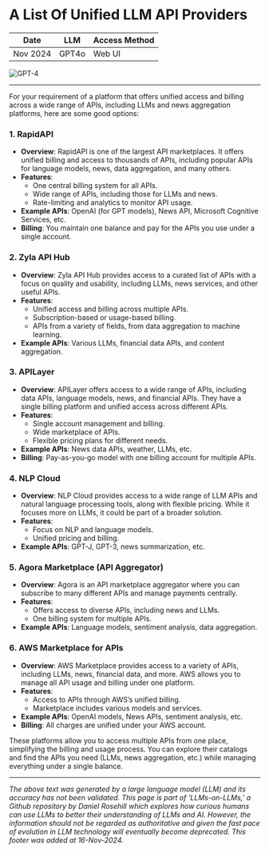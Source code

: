 # A List Of Unified LLM API Providers

| Date       | LLM        | Access Method |
|------------|------------|---------------|
| Nov 2024 | GPT4o |  Web UI |

 
![GPT-4](https://img.shields.io/badge/GPT--4-412991?style=for-the-badge&logo=openai&logoColor=white)

---

For your requirement of a platform that offers unified access and billing across a wide range of APIs, including LLMs and news aggregation platforms, here are some good options:

### 1. RapidAPI

- **Overview**: RapidAPI is one of the largest API marketplaces. It offers unified billing and access to thousands of APIs, including popular APIs for language models, news, data aggregation, and many others.
- **Features**:
  - One central billing system for all APIs.
  - Wide range of APIs, including those for LLMs and news.
  - Rate-limiting and analytics to monitor API usage.
- **Example APIs**: OpenAI (for GPT models), News API, Microsoft Cognitive Services, etc.
- **Billing**: You maintain one balance and pay for the APIs you use under a single account.

### 2. Zyla API Hub

- **Overview**: Zyla API Hub provides access to a curated list of APIs with a focus on quality and usability, including LLMs, news services, and other useful APIs.
- **Features**:
  - Unified access and billing across multiple APIs.
  - Subscription-based or usage-based billing.
  - APIs from a variety of fields, from data aggregation to machine learning.
- **Example APIs**: Various LLMs, financial data APIs, and content aggregation.

### 3. APILayer

- **Overview**: APILayer offers access to a wide range of APIs, including data APIs, language models, news, and financial APIs. They have a single billing platform and unified access across different APIs.
- **Features**:
  - Single account management and billing.
  - Wide marketplace of APIs.
  - Flexible pricing plans for different needs.
- **Example APIs**: News data APIs, weather, LLMs, etc.
- **Billing**: Pay-as-you-go model with one billing account for multiple APIs.

### 4. NLP Cloud

- **Overview**: NLP Cloud provides access to a wide range of LLM APIs and natural language processing tools, along with flexible pricing. While it focuses more on LLMs, it could be part of a broader solution.
- **Features**:
  - Focus on NLP and language models.
  - Unified pricing and billing.
- **Example APIs**: GPT-J, GPT-3, news summarization, etc.

### 5. Agora Marketplace (API Aggregator)

- **Overview**: Agora is an API marketplace aggregator where you can subscribe to many different APIs and manage payments centrally.
- **Features**:
  - Offers access to diverse APIs, including news and LLMs.
  - One billing system for multiple APIs.
- **Example APIs**: Language models, sentiment analysis, data aggregation.

### 6. AWS Marketplace for APIs

- **Overview**: AWS Marketplace provides access to a variety of APIs, including LLMs, news, financial data, and more. AWS allows you to manage all API usage and billing under one platform.
- **Features**:
  - Access to APIs through AWS’s unified billing.
  - Marketplace includes various models and services.
- **Example APIs**: OpenAI models, News APIs, sentiment analysis, etc.
- **Billing**: All charges are unified under your AWS account.

These platforms allow you to access multiple APIs from one place, simplifying the billing and usage process. You can explore their catalogs and find the APIs you need (LLMs, news aggregation, etc.) while managing everything under a single balance.

---
*The above text was generated by a large language model (LLM) and its accuracy has not been validated. This page is part of 'LLMs-on-LLMs,' a Github repository by Daniel Rosehill which explores how curious humans can use LLMs to better their understanding of LLMs and AI. However, the information should not be regarded as authoritative and given the fast pace of evolution in LLM technology will eventually become deprecated.  This footer was added at 16-Nov-2024.*




